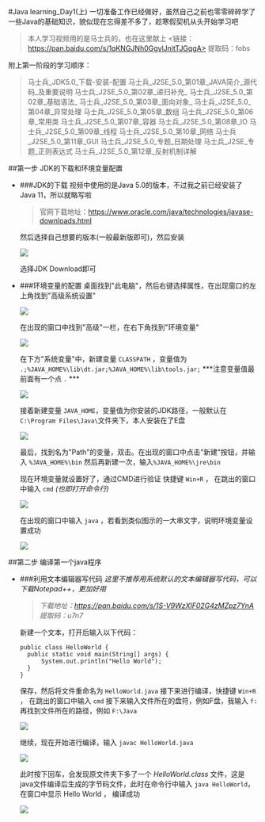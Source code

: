 #Java learning_Day1(上)
一切准备工作已经做好，虽然自己之前也零零碎碎学了一些Java的基础知识，貌似现在忘得差不多了，趁寒假契机从头开始学习吧
>本人学习视频用的是马士兵的，也在这里献上
><链接：https://pan.baidu.com/s/1qKNGJNh0GgvlJnitTJGqgA>
提取码：fobs

附上第一阶段的学习顺序：
> 马士兵\_JDK5.0\_下载-安装-配置
> 马士兵\_J2SE\_5.0\_第01章\_JAVA简介\_源代码\_及重要说明
> 马士兵\_J2SE\_5.0\_第02章\_递归补充\_
> 马士兵\_J2SE\_5.0\_第02章\_基础语法\_
> 马士兵\_J2SE\_5.0\_第03章\_面向对象\_
> 马士兵\_J2SE\_5.0\_第04章\_异常处理
> 马士兵\_J2SE\_5.0\_第05章\_数组
> 马士兵\_J2SE\_5.0\_第06章\_常用类
> 马士兵\_J2SE\_5.0\_第07章\_容器
> 马士兵\_J2SE\_5.0\_第08章\_IO
> 马士兵\_J2SE\_5.0\_第09章\_线程
> 马士兵\_J2SE\_5.0\_第10章\_网络
> 马士兵\_J2SE\_5.0\_第11章\_GUI
> 马士兵\_J2SE\_5.0\_专题\_日期处理
> 马士兵\_J2SE\_专题\_正则表达式
> 马士兵\_J2SE\_5.0\_第12章_反射机制详解

##第一步 JDK的下载和环境变量配置
- ###JDK的下载
  视频中使用的是Java 5.0的版本，不过我之前已经安装了Java 11，所以就略写啦
  >官网下载地址：<https://www.oracle.com/java/technologies/javase-downloads.html>

  然后选择自己想要的版本(一般最新版即可)，然后安装

  ![](https://i.imgur.com/RUnNfik.png)

  选择JDK Download即可

- ###环境变量的配置
  桌面找到"此电脑"，然后右键选择属性，在出现窗口的左上角找到"高级系统设置"

  ![](https://i.imgur.com/EAXFkjG.png)

  在出现的窗口中找到"高级"一栏，在右下角找到"环境变量"

  ![](https://i.imgur.com/yUAdBZl.png)

  在下方"系统变量"中，新建变量 ` CLASSPATH ` ，变量值为 ` .;%JAVA_HOME%\lib\dt.jar;%JAVA_HOME%\lib\tools.jar; `
  ***注意变量值最前面有一个点 ` . ` ***

  ![](https://i.imgur.com/hrWZEZd.png)

  接着新建变量 ` JAVA_HOME `，变量值为你安装的JDK路径，一般默认在` C:\Program Files\Java\ `文件夹下，本人安装在了E盘

  ![](https://i.imgur.com/IJNFq32.png)

  最后，找到名为"Path"的变量，双击。在出现的窗口中点击"新建"按钮，并输入 ` %JAVA_HOME%\bin `
  然后再新建一次，输入` %JAVA_HOME%\jre\bin `

  现在环境变量就设置好了，通过CMD进行验证
  快捷键 ` Win+R ` ， 在跳出的窗口中输入 ` cmd ` *(也即打开命令行)*

  ![](https://i.imgur.com/Tbkubva.png)

  在出现的窗口中输入 ` java ` ，若看到类似图示的一大串文字，说明环境变量设置成功

  ![](https://i.imgur.com/VIDJrcc.png)

##第二步 编译第一个java程序
- ###利用文本编辑器写代码
  *这里不推荐用系统默认的文本编辑器写代码，可以下载Notepad++，更加好用*
  > *下载地址：<https://pan.baidu.com/s/1S-V9WzXlF02G4zMZpz7YnA>
提取码：u7n7*

  新建一个文本，打开后输入以下代码：
  ```
  public class HelloWorld {
  	public static void main(String[] args) {
  		System.out.println("Hello World");
  	}
  }
  ```

  保存，然后将文件重命名为 ` HelloWorld.java `
  接下来进行编译，快捷键 ` Win+R ` ， 在跳出的窗口中输入 ` cmd `
  接下来输入文件所在的盘符，例如F盘，我输入 ` f: `
  再找到文件所在的路径，例如 ` F:\Java `

  ![](https://i.imgur.com/66w0yQB.png)

  继续，现在开始进行编译，输入 ` javac HelloWorld.java `

  ![](https://i.imgur.com/TwsF9CW.png)

  此时按下回车，会发现原文件夹下多了一个 *HelloWorld.class* 文件，这是java文件编译后生成的字节码文件，此时在命令行中输入 ` java HelloWorld `，在窗口中显示 Hello World ， 编译成功

  ![](https://i.imgur.com/xdbg0kx.png)